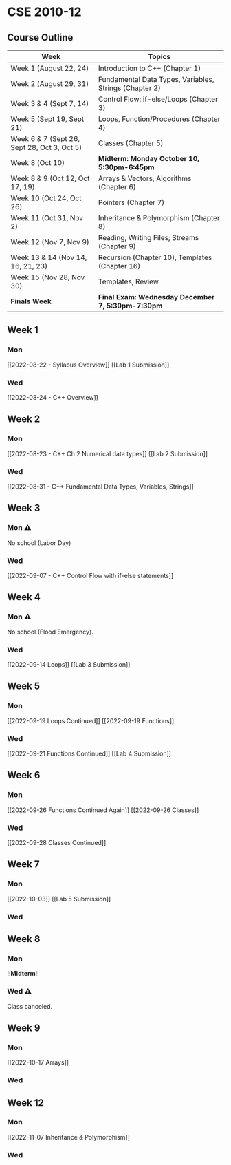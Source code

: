 # CSE 2010-12

## Course Outline
|**Week**|**Topics**|
|-|-|
|Week 1 (August 22, 24)|Introduction to C++ (Chapter 1)|
|Week 2 (August 29, 31)|Fundamental Data Types, Variables, Strings (Chapter 2)|
|Week 3 & 4 (Sept 7, 14)|Control Flow: if-else/Loops (Chapter 3)|
|Week 5 (Sept 19, Sept 21)|Loops, Function/Procedures (Chapter 4)|
|Week 6 & 7 (Sept 26, Sept 28, Oct 3, Oct 5)|Classes (Chapter 5)|
|Week 8 (Oct 10)|**Midterm: Monday October 10, 5:30pm-6:45pm**|
|Week 8 & 9 (Oct 12, Oct 17, 19)|Arrays & Vectors, Algorithms (Chapter 6)|
|Week 10 (Oct 24, Oct 26)|Pointers (Chapter 7)|
|Week 11 (Oct 31, Nov 2)|Inheritance & Polymorphism (Chapter 8)|
|Week 12 (Nov 7, Nov 9)|Reading, Writing Files; Streams (Chapter 9)|
|Week 13 & 14 (Nov 14, 16, 21, 23)|Recursion (Chapter 10), Templates (Chapter 16)|
|Week 15 (Nov 28, Nov 30)|Templates, Review|
|**Finals Week**|**Final Exam: Wednesday December 7, 5:30pm-7:30pm**|

## Week 1
### Mon
[[2022-08-22 - Syllabus Overview]]
[[Lab 1 Submission]]
### Wed
[[2022-08-24 - C++ Overview]]


## Week 2
### Mon
[[2022-08-23 - C++ Ch 2 Numerical data types]]
[[Lab 2 Submission]]

### Wed
[[2022-08-31 - C++ Fundamental Data Types, Variables, Strings]]


## Week 3
### Mon ⚠️
No school (Labor Day)

### Wed
[[2022-09-07 - C++ Control Flow with if-else statements]]


## Week 4
### Mon ⚠️
No school (Flood Emergency).


### Wed
[[2022-09-14 Loops]]
[[Lab 3 Submission]]


## Week 5
### Mon
[[2022-09-19 Loops Continued]]
[[2022-09-19 Functions]]


### Wed
[[2022-09-21 Functions Continued]]
[[Lab 4 Submission]]


## Week 6
### Mon
[[2022-09-26 Functions Continued Again]]
[[2022-09-26 Classes]]

### Wed
[[2022-09-28 Classes Continued]]


## Week 7
### Mon
[[2022-10-03]]
[[Lab 5 Submission]]

### Wed


## Week 8
### Mon
!!**Midterm**!!

### Wed ⚠️
Class canceled.

## Week 9
### Mon
[[2022-10-17 Arrays]]

### Wed


## Week 12
### Mon
[[2022-11-07 Inheritance & Polymorphism]]

### Wed


